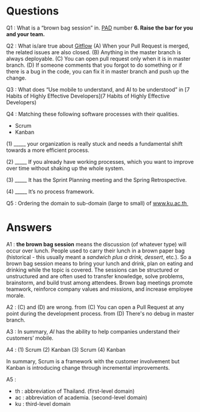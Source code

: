 # Questions
Q1 : What is a “brown bag session” in. [PAD](https://media.pragprog.com/titles/pad/PAD-pulloutcard.pdf) number **6. Raise the bar for you and your team.**

Q2 : What is/are true about [Gitflow](https://guides.github.com/introduction/flow/)
(A) When your Pull Request is merged, the related issues are also closed.
(B) Anything in the master branch is always deployable.
(C) You can open pull request only when it is in master branch.
(D) If someone comments that you forgot to do something or if there is a bug in the code, 
you can fix it in master branch and push up the change.

Q3 : What does “Use mobile to understand, and AI to be understood” in [7 Habits of Highly Effective Developers](7 Habits of Highly Effective Developers)

Q4 : Matching these following software processes with their qualities.
* Scrum
* Kanban

(1) _____ your organization is really stuck and needs a fundamental shift towards a more efficient process.

(2) _____ If you already have working processes, which you want to improve over time without shaking up the whole system.

(3) _____ It has the Sprint Planning meeting and the Spring Retrospective.

(4) _____ It’s no process framework.

Q5 : Ordering the domain to sub-domain (large to small) of www.ku.ac.th 


# Answers
A1 : **the brown bag session** means the discussion (of whatever type) will occur over lunch. People used to carry their lunch in a 
brown paper bag (historical - this usually meant a *sandwich plus a drink, dessert*, etc.). So a brown bag session means to bring your 
lunch and drink, plan on eating and drinking while the topic is covered. The sessions can be structured or unstructured and are often used to transfer knowledge, solve problems, brainstorm, and 
build trust among attendees. Brown bag meetings promote teamwork, reinforce company values and missions, and increase employee morale.

A2 : (C) and (D) are wrong.
from (C) You can open a Pull Request at any point during the development process.
from (D) There's no debug in master branch.

A3 : In summary, *AI* has the ability to help companies understand their customers’ mobile.

A4 : (1) Scrum (2) Kanban (3) Scrum (4) Kanban

In summary, Scrum is a framework with the customer involvement but Kanban is introducing change through incremental improvements.

A5 : 
* th : abbreviation of Thailand. (first-level domain) 
* ac : abbreviation of academia. (second-level domain) 
* ku : third-level domain 
